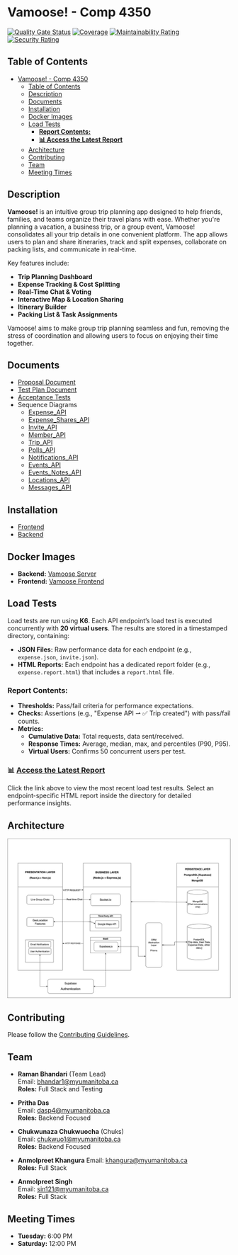# Vamoose! - Comp 4350

[![Quality Gate Status](https://sonarcloud.io/api/project_badges/measure?project=ramanbhandari_vamoose&metric=alert_status)](https://sonarcloud.io/dashboard?id=ramanbhandari_vamoose)
[![Coverage](https://sonarcloud.io/api/project_badges/measure?project=ramanbhandari_vamoose&metric=coverage)](https://sonarcloud.io/dashboard?id=ramanbhandari_vamoose)
[![Maintainability Rating](https://sonarcloud.io/api/project_badges/measure?project=ramanbhandari_vamoose&metric=sqale_rating)](https://sonarcloud.io/dashboard?id=ramanbhandari_vamoose)
[![Security Rating](https://sonarcloud.io/api/project_badges/measure?project=ramanbhandari_vamoose&metric=security_rating)](https://sonarcloud.io/dashboard?id=ramanbhandari_vamoose)

## Table of Contents

- [Vamoose! - Comp 4350](#vamoose---comp-4350)
  - [Table of Contents](#table-of-contents)
  - [Description](#description)
  - [Documents](#documents)
  - [Installation](#installation)
  - [Docker Images](#docker-images)
  - [Load Tests](#load-tests)
    - [**Report Contents:**](#report-contents)
    - [**📊 Access the Latest Report**](#-access-the-latest-report)
  - [Architecture](#architecture)
  - [Contributing](#contributing)
  - [Team](#team)
  - [Meeting Times](#meeting-times)

## Description

**Vamoose!** is an intuitive group trip planning app designed to help friends, families, and teams organize their travel plans with ease. Whether you're planning a vacation, a business trip, or a group event, Vamoose! consolidates all your trip details in one convenient platform. The app allows users to plan and share itineraries, track and split expenses, collaborate on packing lists, and communicate in real-time.

Key features include:

- **Trip Planning Dashboard**
- **Expense Tracking & Cost Splitting**
- **Real-Time Chat & Voting**
- **Interactive Map & Location Sharing**
- **Itinerary Builder**
- **Packing List & Task Assignments**

Vamoose! aims to make group trip planning seamless and fun, removing the stress of coordination and allowing users to focus on enjoying their time together.

## Documents

- [Proposal Document](./Documentation/project_proposal.md)
- [Test Plan Document](./Documentation/Test_Plan_Sprint_3.pdf)
- [Acceptance Tests](./Documentation/Acceptance_Tests.pdf)
- Sequence Diagrams
  - [Expense_API](./Documentation/SequenceDiagrams/expense_api_seq_diagram.pdf)
  - [Expense_Shares_API](./Documentation/SequenceDiagrams/expenseShare_api_seq_diagram.pdf)
  - [Invite_API](./Documentation/SequenceDiagrams/invitee_api_seq_diagram.pdf)
  - [Member_API](./Documentation/SequenceDiagrams/member_api_seq_diagram.pdf)
  - [Trip_API](./Documentation/SequenceDiagrams/trip_api_seq_diagram.pdf)
  - [Polls_API](./Documentation/SequenceDiagrams/polls_api_seq_diagram.pdf)
  - [Notifications_API](./Documentation/SequenceDiagrams/notifications_api_seq_diagram.pdf)
  - [Events_API](./Documentation/SequenceDiagrams/events_api_seq_diagram.pdf)
  - [Events_Notes_API](./Documentation/SequenceDiagrams/eventNotes_api_seq_diagram.pdf)
  - [Locations_API](./Documentation/SequenceDiagrams/location_api_seq_diagram.pdf)
  - [Messages_API](./Documentation/SequenceDiagrams/messages_api_seq_diagram.pdf)

## Installation

- [Frontend](./frontend/README.md)
- [Backend](./server//README.md)

## Docker Images

- **Backend:** [Vamoose Server](https://hub.docker.com/r/ramanbhandari14/vamoose-server)
- **Frontend:** [Vamoose Frontend](https://hub.docker.com/r/ramanbhandari14/vamoose-frontend)

## Load Tests

Load tests are run using **K6**. Each API endpoint’s load test is executed concurrently with **20 virtual users**. The results are stored in a timestamped directory, containing:

- **JSON Files:** Raw performance data for each endpoint (e.g., `expense.json`, `invite.json`).
- **HTML Reports:** Each endpoint has a dedicated report folder (e.g., `expense.report.html`) that includes a `report.html` file.

### **Report Contents:**
- **Thresholds:** Pass/fail criteria for performance expectations.
- **Checks:** Assertions (e.g., "Expense API ⇀ ✅ Trip created") with pass/fail counts.
- **Metrics:**
  - **Cumulative Data:** Total requests, data sent/received.
  - **Response Times:** Average, median, max, and percentiles (P90, P95).
  - **Virtual Users:** Confirms 50 concurrent users per test.

### **📊 [Access the Latest Report](./server/src/tests/load/reports/2025-03-29T00-53-49-979Z/)**

Click the link above to view the most recent load test results. Select an endpoint-specific HTML report inside the directory for detailed performance insights.

## Architecture

![Architecture](./Diagrams/Vamoose-Architecture.jpg)

## Contributing

Please follow the [Contributing Guidelines](./Documentation/CONTRIBUTING.md).

## Team

- **Raman Bhandari** (Team Lead)  
  Email: <bhandar1@myumanitoba.ca>  
  **Roles:** Full Stack and Testing

- **Pritha Das**  
  Email: <dasp4@myumanitoba.ca>  
  **Roles:** Backend Focused

- **Chukwunaza Chukwuocha** (Chuks)  
  Email: <chukwuo1@myumanitoba.ca>  
  **Roles:** Backend Focused

- **Anmolpreet Khangura**
  Email: <khangura@myumanitoba.ca>  
  **Roles:** Full Stack

- **Anmolpreet Singh**  
  Email: <sin121@myumanitoba.ca>  
  **Roles:** Full Stack

## Meeting Times

- **Tuesday:** 6:00 PM
- **Saturday:** 12:00 PM
